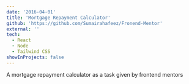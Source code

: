 ```yaml
---
date: '2016-04-01'
title: 'Mortgage Repayment Calculator'
github: 'https://github.com/Sumairahafeez/Fronend-Mentor'
external: ''
tech:
  - React
  - Node
  - Tailwind CSS
showInProjects: false
---
```

A mortgage repayment calculator as a task given by frontend mentors
